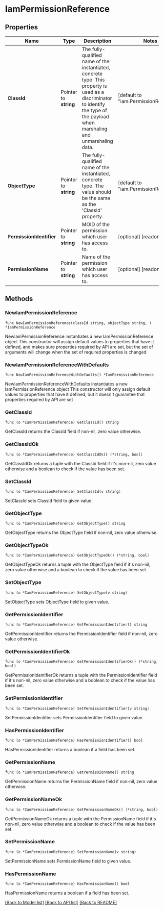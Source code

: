 # IamPermissionReference

## Properties

Name | Type | Description | Notes
------------ | ------------- | ------------- | -------------
**ClassId** | Pointer to **string** | The fully-qualified name of the instantiated, concrete type. This property is used as a discriminator to identify the type of the payload when marshaling and unmarshaling data. | [default to "iam.PermissionReference"]
**ObjectType** | Pointer to **string** | The fully-qualified name of the instantiated, concrete type. The value should be the same as the &#39;ClassId&#39; property. | [default to "iam.PermissionReference"]
**PermissionIdentifier** | Pointer to **string** | MOID of the permission which user has access to. | [optional] [readonly] 
**PermissionName** | Pointer to **string** | Name of the permission which user has access to. | [optional] [readonly] 

## Methods

### NewIamPermissionReference

`func NewIamPermissionReference(classId string, objectType string, ) *IamPermissionReference`

NewIamPermissionReference instantiates a new IamPermissionReference object
This constructor will assign default values to properties that have it defined,
and makes sure properties required by API are set, but the set of arguments
will change when the set of required properties is changed

### NewIamPermissionReferenceWithDefaults

`func NewIamPermissionReferenceWithDefaults() *IamPermissionReference`

NewIamPermissionReferenceWithDefaults instantiates a new IamPermissionReference object
This constructor will only assign default values to properties that have it defined,
but it doesn't guarantee that properties required by API are set

### GetClassId

`func (o *IamPermissionReference) GetClassId() string`

GetClassId returns the ClassId field if non-nil, zero value otherwise.

### GetClassIdOk

`func (o *IamPermissionReference) GetClassIdOk() (*string, bool)`

GetClassIdOk returns a tuple with the ClassId field if it's non-nil, zero value otherwise
and a boolean to check if the value has been set.

### SetClassId

`func (o *IamPermissionReference) SetClassId(v string)`

SetClassId sets ClassId field to given value.


### GetObjectType

`func (o *IamPermissionReference) GetObjectType() string`

GetObjectType returns the ObjectType field if non-nil, zero value otherwise.

### GetObjectTypeOk

`func (o *IamPermissionReference) GetObjectTypeOk() (*string, bool)`

GetObjectTypeOk returns a tuple with the ObjectType field if it's non-nil, zero value otherwise
and a boolean to check if the value has been set.

### SetObjectType

`func (o *IamPermissionReference) SetObjectType(v string)`

SetObjectType sets ObjectType field to given value.


### GetPermissionIdentifier

`func (o *IamPermissionReference) GetPermissionIdentifier() string`

GetPermissionIdentifier returns the PermissionIdentifier field if non-nil, zero value otherwise.

### GetPermissionIdentifierOk

`func (o *IamPermissionReference) GetPermissionIdentifierOk() (*string, bool)`

GetPermissionIdentifierOk returns a tuple with the PermissionIdentifier field if it's non-nil, zero value otherwise
and a boolean to check if the value has been set.

### SetPermissionIdentifier

`func (o *IamPermissionReference) SetPermissionIdentifier(v string)`

SetPermissionIdentifier sets PermissionIdentifier field to given value.

### HasPermissionIdentifier

`func (o *IamPermissionReference) HasPermissionIdentifier() bool`

HasPermissionIdentifier returns a boolean if a field has been set.

### GetPermissionName

`func (o *IamPermissionReference) GetPermissionName() string`

GetPermissionName returns the PermissionName field if non-nil, zero value otherwise.

### GetPermissionNameOk

`func (o *IamPermissionReference) GetPermissionNameOk() (*string, bool)`

GetPermissionNameOk returns a tuple with the PermissionName field if it's non-nil, zero value otherwise
and a boolean to check if the value has been set.

### SetPermissionName

`func (o *IamPermissionReference) SetPermissionName(v string)`

SetPermissionName sets PermissionName field to given value.

### HasPermissionName

`func (o *IamPermissionReference) HasPermissionName() bool`

HasPermissionName returns a boolean if a field has been set.


[[Back to Model list]](../README.md#documentation-for-models) [[Back to API list]](../README.md#documentation-for-api-endpoints) [[Back to README]](../README.md)


